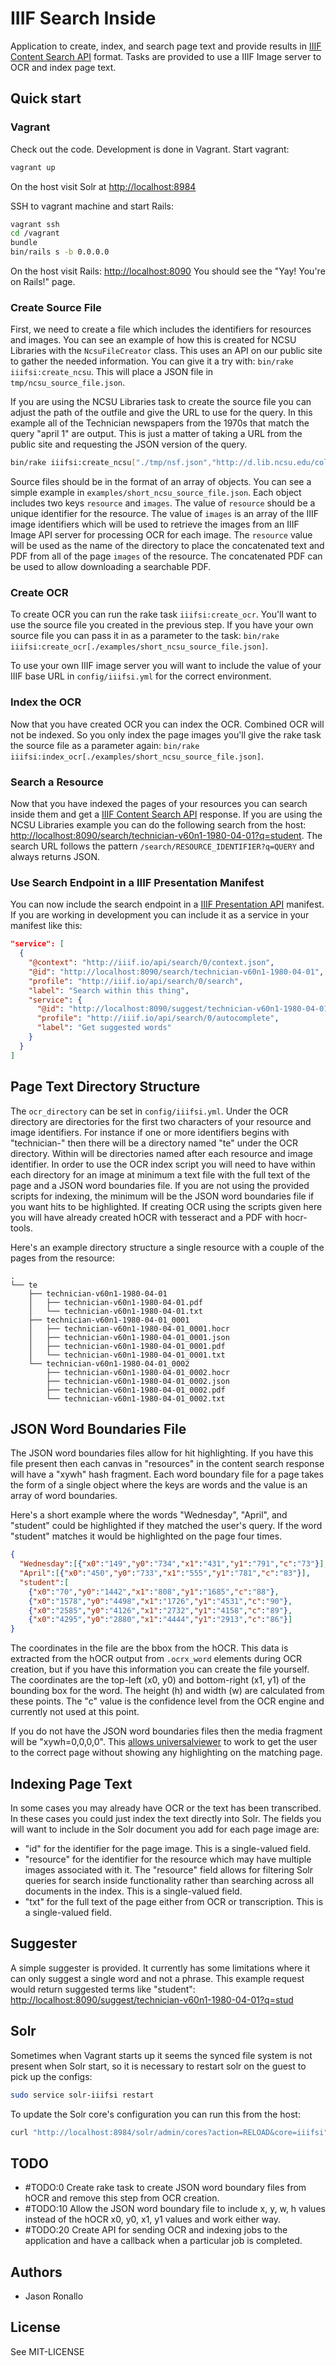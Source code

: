 # IIIF Search Inside

Application to create, index, and search page text and provide results in [IIIF Content Search API](http://iiif.io/api/search/) format. Tasks are provided to use a IIIF Image server to OCR and index page text.

## Quick start

### Vagrant
Check out the code. Development is done in Vagrant. Start vagrant:

```sh
vagrant up
```

On the host visit Solr at <http://localhost:8984>

SSH to vagrant machine and start Rails:
```sh
vagrant ssh
cd /vagrant
bundle
bin/rails s -b 0.0.0.0
```

On the host visit Rails: <http://localhost:8090>
You should see the "Yay! You're on Rails!" page.

### Create Source File

First, we need to create a file which includes the identifiers for resources and images. You can see an example of how this is created for NCSU Libraries with the `NcsuFileCreator` class. This uses an API on our public site to gather the needed information. You can give it a try with: `bin/rake iiifsi:create_ncsu`. This will place a JSON file in `tmp/ncsu_source_file.json`.

If you are using the NCSU Libraries task to create the source file you can adjust the path of the outfile and give the URL to use for the query. In this example all of the Technician newspapers from the 1970s that match the query "april 1" are output. This is just a matter of taking a URL from the public site and requesting the JSON version of the query.

```sh
bin/rake iiifsi:create_ncsu["./tmp/nsf.json","http://d.lib.ncsu.edu/collections/catalog.json?f[format][]=Text&f[ispartof_facet][]=Technician&f[resource_decade_facet][]=1970s&q=april+1"]
```

Source files should be in the format of an array of objects. You can see a simple example in `examples/short_ncsu_source_file.json`. Each object includes two keys `resource` and `images`. The value of `resource` should be a unique identifier for the resource. The value of `images` is an array of the IIIF image identifiers which will be used to retrieve the images from an IIIF Image API server for processing OCR for each image. The `resource` value will be used as the name of the directory to place the concatenated text and PDF from all of the page `images` of the resource. The concatenated PDF can be used to allow downloading a searchable PDF.

### Create OCR

To create OCR you can run the rake task `iiifsi:create_ocr`. You'll want to use the source file you created in the previous step. If you have your own source file you can pass it in as a parameter to the task: `bin/rake iiifsi:create_ocr[./examples/short_ncsu_source_file.json]`.

To use your own IIIF image server you will want to include the value of your IIIF base URL in `config/iiifsi.yml` for the correct environment.

### Index the OCR

Now that you have created OCR you can index the OCR. Combined OCR will not be indexed. So you only index the page images you'll give the rake task the source file as a parameter again: `bin/rake iiifsi:index_ocr[./examples/short_ncsu_source_file.json]`.

### Search a Resource

Now that you have indexed the pages of your resources you can search inside them and get a [IIIF Content Search API](http://iiif.io/api/search/) response. If you are using the NCSU Libraries example you can do the following search from the host: <http://localhost:8090/search/technician-v60n1-1980-04-01?q=student>. The search URL follows the pattern `/search/RESOURCE_IDENTIFIER?q=QUERY` and always returns JSON.

### Use Search Endpoint in a IIIF Presentation Manifest

You can now include the search endpoint in a [IIIF Presentation API](http://iiif.io/api/presentation) manifest. If you are working in development you can include it as a service in your manifest like this:

```json
"service": [
  {
    "@context": "http://iiif.io/api/search/0/context.json",
    "@id": "http://localhost:8090/search/technician-v60n1-1980-04-01",
    "profile": "http://iiif.io/api/search/0/search",
    "label": "Search within this thing",
    "service": {
      "@id": "http://localhost:8090/suggest/technician-v60n1-1980-04-01",
      "profile": "http://iiif.io/api/search/0/autocomplete",
      "label": "Get suggested words"
    }
  }
]
```

## Page Text Directory Structure

The `ocr_directory` can be set in `config/iiifsi.yml`. Under the OCR directory are directories for the first two characters of your resource and image identifiers. For instance if one or more identifiers begins with "technician-" then there will be a directory named "te" under the OCR directory. Within will be directories named after each resource and image identifier. In order to use the OCR index script you will need to have within each directory for an image at minimum a text file with the full text of the page and a JSON word boundaries file. If you are not using the provided scripts for indexing, the minimum will be the JSON word boundaries file if you want hits to be highlighted. If creating OCR using the scripts given here you will have already created hOCR with tesseract and a PDF with hocr-tools.

Here's an example directory structure a single resource with a couple of the pages from the resource:

```
.
└── te
    ├── technician-v60n1-1980-04-01
    │   ├── technician-v60n1-1980-04-01.pdf
    │   └── technician-v60n1-1980-04-01.txt
    ├── technician-v60n1-1980-04-01_0001
    │   ├── technician-v60n1-1980-04-01_0001.hocr
    │   ├── technician-v60n1-1980-04-01_0001.json
    │   ├── technician-v60n1-1980-04-01_0001.pdf
    │   └── technician-v60n1-1980-04-01_0001.txt
    └── technician-v60n1-1980-04-01_0002
        ├── technician-v60n1-1980-04-01_0002.hocr
        ├── technician-v60n1-1980-04-01_0002.json
        ├── technician-v60n1-1980-04-01_0002.pdf
        └── technician-v60n1-1980-04-01_0002.txt

```

## JSON Word Boundaries File

The JSON word boundaries files allow for hit highlighting. If you have this file present then each canvas in "resources" in the content search response will have a "xywh" hash fragment. Each word boundary file for a page takes the form of a single object where the keys are words and the value is an array of word boundaries.

Here's a short example where the words "Wednesday", "April", and "student" could be highlighted if they matched the user's query. If the word "student" matches it would be highlighted on the page four times.

```json
{
  "Wednesday":[{"x0":"149","y0":"734","x1":"431","y1":"791","c":"73"}],
  "April":[{"x0":"450","y0":"733","x1":"555","y1":"781","c":"83"}],
  "student":[
    {"x0":"70","y0":"1442","x1":"808","y1":"1685","c":"88"},
    {"x0":"1578","y0":"4498","x1":"1726","y1":"4531","c":"90"},
    {"x0":"2585","y0":"4126","x1":"2732","y1":"4158","c":"89"},
    {"x0":"4295","y0":"2880","x1":"4444","y1":"2913","c":"86"}]
}
```

The coordinates in the file are the bbox from the hOCR. This data is extracted from the hOCR output from `.ocrx_word` elements during OCR creation, but if you have this information you can create the file yourself. The coordinates are the top-left (x0, y0) and bottom-right (x1, y1) of the bounding box for the word. The height (h) and width (w) are calculated from these points. The "c" value is the confidence level from the OCR engine and currently not used at this point.

If you do not have the JSON word boundaries files then the media fragment will be "xywh=0,0,0,0". This [allows universalviewer](https://github.com/UniversalViewer/universalviewer/issues/202#issuecomment-238036980) to work to get the user to the correct page without showing any highlighting on the matching page.

## Indexing Page Text

In some cases you may already have OCR or the text has been transcribed. In these cases you could just index the text directly into Solr. The fields you will want to include in the Solr document you add for each page image are:

- "id" for the identifier for the page image. This is a single-valued field.
- "resource" for the identifier for the resource which may have multiple images associated with it. The "resource" field allows for filtering Solr queries for search inside functionality rather than searching across all documents in the index. This is a single-valued field.
- "txt" for the full text of the page either from OCR or transcription. This is a single-valued field.

## Suggester

A simple suggester is provided. It currently has some limitations where it can only suggest a single word and not a phrase. This example request would return suggested terms like "student": <http://localhost:8090/suggest/technician-v60n1-1980-04-01?q=stud>

## Solr

Sometimes when Vagrant starts up it seems the synced file system is not present when Solr start, so it is necessary to restart solr on the guest to pick up the configs:

```sh
sudo service solr-iiifsi restart
```

To update the Solr core's configuration you can run this from the host:

```sh
curl "http://localhost:8984/solr/admin/cores?action=RELOAD&core=iiifsi"
```

## TODO

- #TODO:0 Create rake task to create JSON word boundary files from hOCR and remove this step from OCR creation.
- #TODO:10 Allow the JSON word boundary file to include x, y, w, h values instead of the hOCR x0, y0, x1, y1 values and work either way.
- #TODO:20 Create API for sending OCR and indexing jobs to the application and have a callback when a particular job is completed.

## Authors

- Jason Ronallo

## License

See MIT-LICENSE
